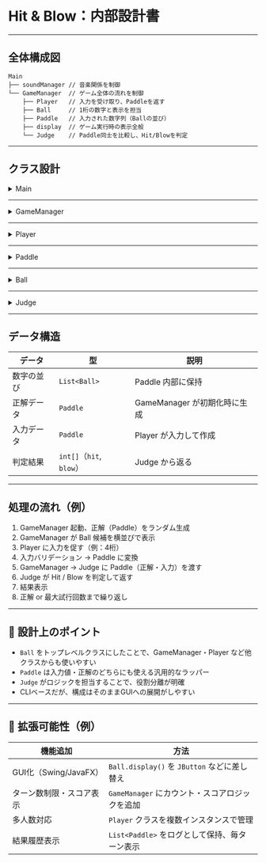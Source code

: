 # Hit & Blow：内部設計書

---

## 全体構成図

```
Main
├── soundManager // 音楽関係を制御
└── GameManager  // ゲーム全体の流れを制御
    ├── Player   // 入力を受け取り、Paddleを返す
    ├── Ball     // 1桁の数字と表示を担当
    ├── Paddle   // 入力された数字列（Ballの並び）
    ├── display  // ゲーム実行時の表示全般
    └── Judge    // Paddle同士を比較し、Hit/Blowを判定
```

---

## クラス設計

<details>
<summary>Main</summary>



* **役割**：プログラムのエントリーポイント。GameManager を起動するだけのクラス。
* **メソッド**：

  * `main(String[] args)`
</details>

---

<details>
<summary>GameManager</summary>


* **役割**：ゲーム全体の制御（表示、入力受付、判定、繰り返し、終了処理）
* **主な役割**：

  * 選択肢を表示する
  * プレイヤーに数字列を入力させる
  * 正解（答え）との比較結果（Hit, Blow）を表示
  * 正解が出るまで繰り返す
* **メンバ変数例**：

  * `Paddle answer`（ランダムに生成された正解）
  * `Player player`（ユーザーの入力担当）
</details>

---

<details>
<summary>Player</summary>


* **役割**：ユーザーからの数字列の入力を受け取り、Paddleとして返す
* **主な役割**：

  * 入力バリデーション（桁数、重複、範囲）
  * 残り試行回数の制御
  * 入力結果を `Paddle` として返す
* **メソッド例**：

  * `Paddle inputGuess(int length)`
</details>

---

<details>
<summary>Paddle</summary>


* **役割**：数字列（Ballの並び）を持つデータクラス
* **主な役割**：

  * Ballを保持
  * 横並びでの表示
</details>

---

<details>
<summary>Ball</summary>


* **役割**：1桁の数字と、その表示処理を担当する部品クラス
* **主な役割**：

  * `value`（数値）の保持
  * `display()`
</details>

---

<details>
<summary>Judge</summary>


* **役割**：正解とプレイヤーの予想を比較し、Hit / Blow を返す
* **主な役割**：

  * `compare(List<Ball> answer, List<Ball> guess)` のような判定メソッドを提供
  * 戻り値： `int[]` または `Result`（例：`new int[]{hit, blow}`）
</details>

---

## データ構造

| データ | 型  | 説明 |
| --- | --- | --- |
| 数字の並び | `List<Ball>` | Paddle 内部に保持 |
| 正解データ | `Paddle` | GameManager が初期化時に生成 |
| 入力データ | `Paddle` | Player が入力して作成 |
| 判定結果  | `int[]`（`hit`, `blow`）| Judge から返る |

---

## 処理の流れ（例）

1. GameManager 起動、正解（Paddle）をランダム生成
2. GameManager が Ball 候補を横並びで表示
3. Player に入力を促す（例：4桁）
4. 入力バリデーション → Paddle に変換
5. GameManager → Judge に Paddle（正解・入力）を渡す
6. Judge が Hit / Blow を判定して返す
7. 結果表示
8. 正解 or 最大試行回数まで繰り返し

---

## 📝 設計上のポイント

* `Ball` をトップレベルクラスにしたことで、GameManager・Player など他クラスからも使いやすい
* `Paddle` は入力値・正解のどちらにも使える汎用的なラッパー
* `Judge` がロジックを担当することで、役割分離が明確
* CLIベースだが、構成はそのままGUIへの展開がしやすい

---

## 🚀 拡張可能性（例）

| 機能追加               | 方法                                   |
| ------------------ | ------------------------------------ |
| GUI化（Swing/JavaFX） | `Ball.display()` を `JButton` などに差し替え |
| ターン数制限・スコア表示       | `GameManager` にカウント・スコアロジックを追加       |
| 多人数対応              | `Player` クラスを複数インスタンスで管理             |
| 結果履歴表示             | `List<Paddle>` をログとして保持、毎ターン表示       |

